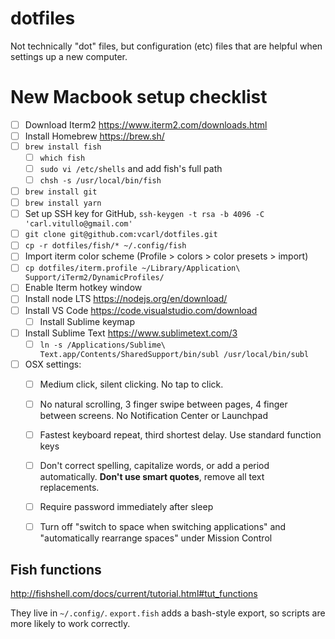 # dotfiles

Not technically "dot" files, but configuration (etc) files that are helpful when settings up a new computer.

# New Macbook setup checklist

* [ ] Download Iterm2 https://www.iterm2.com/downloads.html
* [ ] Install Homebrew https://brew.sh/
* [ ] `brew install fish`
    * [ ] `which fish`
    * [ ] `sudo vi /etc/shells` and add fish's full path
    * [ ] `chsh -s /usr/local/bin/fish`
* [ ] `brew install git`
* [ ] `brew install yarn`
* [ ] Set up SSH key for GitHub, `ssh-keygen -t rsa -b 4096 -C 'carl.vitullo@gmail.com'`
* [ ] `git clone git@github.com:vcarl/dotfiles.git`
* [ ] `cp -r dotfiles/fish/* ~/.config/fish`
* [ ] Import iterm color scheme (Profile > colors > color presets > import)
* [ ] `cp dotfiles/iterm.profile ~/Library/Application\ Support/iTerm2/DynamicProfiles/`
* [ ] Enable Iterm hotkey window
* [ ] Install node LTS https://nodejs.org/en/download/
* [ ] Install VS Code https://code.visualstudio.com/download
    * [ ] Install Sublime keymap
* [ ] Install Sublime Text https://www.sublimetext.com/3
    * [ ] `ln -s /Applications/Sublime\ Text.app/Contents/SharedSupport/bin/subl /usr/local/bin/subl`
* [ ] OSX settings:
    * [ ] Medium click, silent clicking.  No tap to click.
    * [ ] No natural scrolling, 3 finger swipe between pages, 4 finger between screens. No Notification Center or Launchpad
    * [ ] Fastest keyboard repeat, third shortest delay. Use standard function keys
    * [ ] Don't correct spelling, capitalize words, or add a period automatically. **Don't use smart quotes**, remove all text replacements.
    * [ ] Require password immediately after sleep
    * [ ] Turn off "switch to space when switching applications" and "automatically rearrange spaces" under Mission Control


## Fish functions

http://fishshell.com/docs/current/tutorial.html#tut_functions

They live in `~/.config/`. `export.fish` adds a bash-style export, so scripts are more likely to work correctly.
